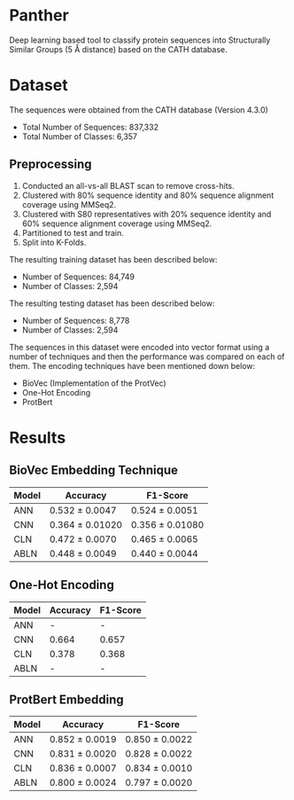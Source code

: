# Panther

Deep learning based tool to classify protein sequences into Structurally Similar Groups (5 Å distance) based on the CATH database.

# Dataset

The sequences were obtained from the CATH database (Version 4.3.0)

- Total Number of Sequences: 837,332
- Total Number of Classes: 6,357

## Preprocessing

1. Conducted an all-vs-all BLAST scan to remove cross-hits.
2. Clustered with 80% sequence identity and 80% sequence alignment coverage using MMSeq2.
3. Clustered with S80 representatives with 20% sequence identity and 60% sequence alignment coverage using MMSeq2.
4. Partitioned to test and train.
5. Split into K-Folds.

The resulting training dataset has been described below:

- Number of Sequences: 84,749
- Number of Classes: 2,594

The resulting testing dataset has been described below:

- Number of Sequences: 8,778
- Number of Classes: 2,594

The sequences in this dataset were encoded into vector format using a number of techniques and then the performance was compared on each of them. The encoding techniques have been mentioned down below:

- BioVec (Implementation of the ProtVec)
- One-Hot Encoding
- ProtBert 

# Results

## BioVec Embedding Technique

| Model      | Accuracy | F1-Score | 
| ----------- | ----------- | ----------- |
| ANN   | 0.532 ± 0.0047         | 0.524 ± 0.0051         |
| CNN   | 0.364 ± 0.01020         | 0.356 ± 0.01080         |
| CLN   | 0.472 ± 0.0070         | 0.465 ± 0.0065         |
| ABLN   | 0.448 ± 0.0049         | 0.440 ± 0.0044         |

## One-Hot Encoding

| Model      | Accuracy | F1-Score | 
| ----------- | ----------- | ----------- |
| ANN   | -         | -         |
| CNN   | 0.664         | 0.657         |
| CLN   | 0.378         | 0.368         |
| ABLN   | -         | -         |

## ProtBert Embedding

| Model      | Accuracy | F1-Score | 
| ----------- | ----------- | ----------- |
| ANN   | 0.852 ± 0.0019         | 0.850 ± 0.0022         |
| CNN   | 0.831 ± 0.0020         | 0.828 ± 0.0022         |
| CLN   | 0.836 ± 0.0007         | 0.834 ± 0.0010         |
| ABLN   | 0.800 ± 0.0024         | 0.797 ± 0.0020         |
